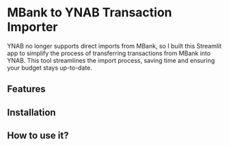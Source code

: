 # MBank to YNAB Transaction Importer
YNAB no longer supports direct imports from MBank, so I built this Streamlit app to simplify the process of transferring transactions from MBank into YNAB. This tool streamlines the import process, saving time and ensuring your budget stays up-to-date.


## Features


## Installation


## How to use it?
